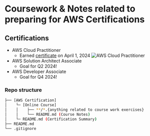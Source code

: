 # Coursework & Notes related to preparing for AWS Certifications

## Certifications
- AWS Cloud Practitioner
  - Earned [certificate](https://www.credly.com/badges/18aa6c05-841b-448f-8701-73649e1e39f2) on April 1, 2024
  ![AWS Cloud Practitioner]("/assets/aws-certified-cloud-practitioner.png") 
- AWS Solution Architect Associate
  - Goal for Q2 2024!
- AWS Developer Associate
  - Goal for Q4 2024!

### Repo structure
```bash
├── [AWS Certification]
│    └─ [Online Course]
│    │    ├── **/*.{anything related to course work exercises}
│    │    └── README.md (Course Notes)
│    └─ README.md (Certification Summary)
├── README.md
└── .gitignore
```
